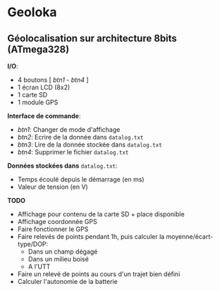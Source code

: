 # Geoloka

## Géolocalisation sur architecture 8bits (ATmega328)


**I/O**:
- 4 boutons [ _btn1_ - _btn4_ ]
- 1 écran LCD (8x2)
- 1 carte SD
- 1 module GPS

**Interface de commande**:
- _btn1_: Changer de mode d'affichage
- _btn2_: Ecrire de la donnée dans `datalog.txt`
- _btn3_: Lire de la donnée stockée dans `datalog.txt`
- _btn4_: Supprimer le fichier `datalog.txt`

**Données stockées dans** `datalog.txt`:
- Temps écoulé depuis le démarrage (en ms)
- Valeur de tension (en V)

**TODO**
- Affichage pour contenu de la carte SD + place disponible
- Affichage coordonnée GPS
- Faire fonctionner le GPS
- Faire relevés de points pendant 1h, puis calculer la moyenne/écart-type/DOP:
  - Dans un champ dégagé
  - Dans un milieu boisé
  - A l'UTT
- Faire un relevé de points au cours d'un trajet bien défini
- Calculer l'autonomie de la batterie
